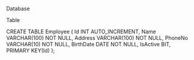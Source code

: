 Database

Table

CREATE TABLE Employee (
    Id INT AUTO_INCREMENT,
    Name VARCHAR(100) NOT NULL,
    Address VARCHAR(100) NOT NULL,
    PhoneNo VARCHAR(10) NOT NULL,
    BirthDate DATE NOT NULL,
    IsActive BIT,
    PRIMARY KEY(Id)
);
